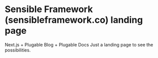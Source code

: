 # Sensible Framework (sensibleframework.co) landing page

Next.js + Plugable Blog + Plugable Docs
Just a landing page to see the possibilities.
